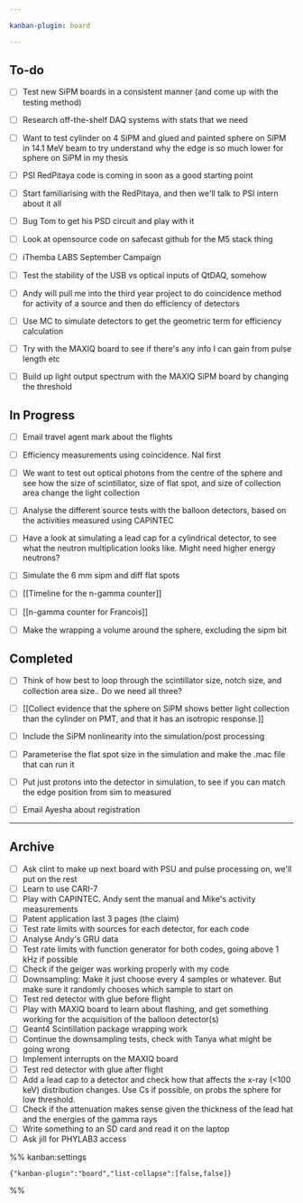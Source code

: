 ```yaml
---

kanban-plugin: board

---
```


## To-do

- [ ] Test new SiPM boards in a consistent manner (and come up with the testing method)
- [ ] Research off-the-shelf DAQ systems with stats that we need
- [ ] Want to test cylinder on 4 SiPM and glued and painted sphere on SiPM in 14.1 MeV beam to try understand why the edge is so much lower for sphere on SiPM in my thesis
- [ ] PSI RedPitaya code is coming in soon as a good starting point
- [ ] Start familiarising with the RedPitaya, and then we'll talk to PSI intern about it all
- [ ] Bug Tom to get his PSD circuit and play with it
- [ ] Look at opensource code on safecast github for the M5 stack thing
- [ ] iThemba LABS September Campaign
- [ ] Test the stability of the USB vs optical inputs of QtDAQ, somehow
- [ ] Andy will pull me into the third year project to do coincidence method for activity of a source and then do efficiency of detectors
- [ ] Use MC to simulate detectors to get the geometric term for efficiency calculation
- [ ] Try with the MAXIQ board to see if there's any info I can gain from pulse length etc
- [ ] Build up light output spectrum with the MAXIQ SiPM board by changing the threshold


## In Progress

- [ ] Email travel agent mark about the flights
- [ ] Efficiency measurements using coincidence. NaI first
- [ ] We want to test out optical photons from the centre of the sphere and see how the size of scintillator, size of flat spot, and size of collection area change the light collection
- [ ] Analyse the different source tests with the balloon detectors, based on the activities measured using CAPINTEC
- [ ] Have a look at simulating a lead cap for a cylindrical detector, to see what the neutron multiplication looks like. Might need higher energy neutrons?
- [ ] Simulate the 6 mm sipm and diff flat spots
- [ ] [[Timeline for the n-gamma counter]]
- [ ] [[n-gamma counter for Francois]]
- [ ] Make the wrapping a volume around the sphere, excluding the sipm bit


## Completed

- [ ] Think of how best to loop through the scintillator size, notch size, and collection area size.. Do we need all three?
- [ ] [[Collect evidence that the sphere on SiPM shows better light collection than the cylinder on PMT, and that it has an isotropic response.]]
- [ ] Include the SiPM nonlinearity into the simulation/post processing
- [ ] Parameterise the flat spot size in the simulation and make the .mac file that can run it
- [ ] Put just protons into the detector in simulation, to see if you can match the edge position from sim to measured
- [ ] Email Ayesha about registration


***

## Archive

- [ ] Ask clint to make up next board with PSU and pulse processing on, we'll put on the rest
- [ ] Learn to use CARI-7
- [ ] Play with CAPINTEC. Andy sent the manual and Mike's activity measurements
- [ ] Patent application last 3 pages (the claim)
- [ ] Test rate limits with sources for each detector, for each code
- [ ] Analyse Andy's GRU data
- [ ] Test rate limits with function generator for both codes, going above 1 kHz if possible
- [ ] Check if the geiger was working properly with my code
- [ ] Downsampling: Make it just choose every 4 samples or whatever. But make sure it randomly chooses which sample to start on
- [ ] Test red detector with glue before flight
- [ ] Play with MAXIQ board to learn about flashing, and get something working for the acquisition of the balloon detector(s)
- [ ] Geant4 Scintillation package wrapping work
- [ ] Continue the downsampling tests, check with Tanya what might be going wrong
- [ ] Implement interrupts on the MAXIQ board
- [ ] Test red detector with glue after flight
- [ ] Add a lead cap to a detector and check how that affects the x-ray (<100 keV) distribution changes. Use Cs if possible, on probs the sphere for low threshold.
- [ ] Check if the attenuation makes sense given the thickness of the lead hat and the energies of the gamma rays
- [ ] Write something to an SD card and read it on the laptop
- [ ] Ask jill for PHYLAB3 access

%% kanban:settings
```
{"kanban-plugin":"board","list-collapse":[false,false]}
```
%%